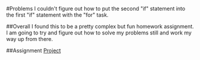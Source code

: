 #Problems
I couldn't figure out how to put the second "if" statement into the first "if" statement with the "for" task.

##Overall
I found this to be a pretty complex but fun homework assignment. I am going to try and figure out how to solve my problems still and work my way up from there.

##Assignment
[Project](https://Audie-12.github.io/191-work/HW-6)
